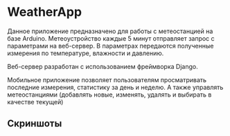 # WeatherApp
Данное приложение предназначено для работы с метеостанцией на базе Arduino.
Метеоустройство каждые 5 минут отправляет запрос с параметрами на веб-сервер.
В параметрах передаются полученные измерения по температуре, влажности и давлению.

Веб-сервер разработан с использованием фреймворка Django.

Мобильное приложение позволяет пользователям просматривать последние измерения, статистику за день и неделю. 
А также управлять метеостанциями (добавлять новые, изменять, удалять и выбирать в качестве текущей)

## Скриншоты
